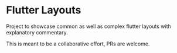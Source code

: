 # Flutter Layouts

Project to showcase common as well as complex flutter layouts with explanatory commentary.

This is meant to be a collaborative effort, PRs are welcome.

